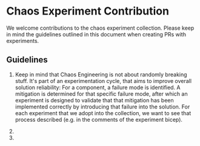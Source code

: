 # Chaos Experiment Contribution

We welcome contributions to the chaos experiment collection. Please keep in mind the guidelines outlined in this document when creating PRs with experiments.

## Guidelines

1) Keep in mind that Chaos Engineering is not about randomly breaking stuff. It's part of an experimentation cycle, that aims to improve overall solution reliability: For a component, a failure mode is identified. A mitigation is determined for that specific failure mode, after which an experiment is designed to validate that that mitigation has been implemented correctly by introducing that failure into the solution. For each experiment that we adopt into the collection, we want to see that process described (e.g. in the comments of the experiment bicep). 

2)

3)